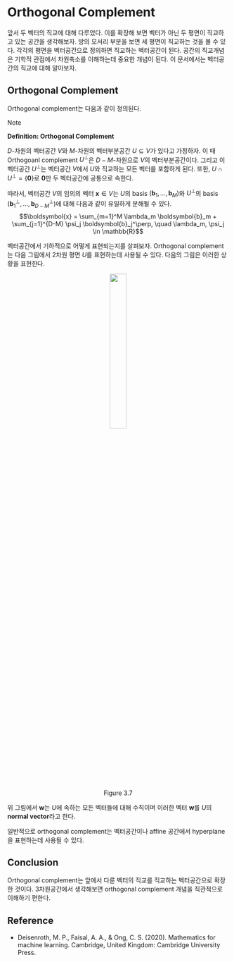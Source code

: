 # Orthogonal Complement

앞서 두 벡터의 직교에 대해 다루었다. 이를 확장해 보면 벡터가 아닌 두 평면이 직교하고 있는 공간을 생각해보자. 방의 모서리 부분을 보면 세 평면이 직교하는 것을 볼 수 있다. 각각의 평면을 벡터공간으로 정의하면 직교하는 벡터공간이 된다. 공간의 직교개념은 기학적 관점에서 차원축소를 이해하는데 중요한 개념이 된다. 이 문서에서는 벡터공간의 직교에 대해 알아보자.

## Orthogonal Complement

Orthogonal complement는 다음과 같이 정의된다.

> [!NOTE]
> **Definition: Orthogonal Complement**
>
> $D$-차원의 벡터공간 $V$와 $M$-차원의 벡터부분공간 $U \subseteq V$가 있다고 가정하자. 이 때 Orthogoanl complement $U^\perp$은 $D-M$-차원으로 $V$의 벡터부분공간이다. 그리고 이 벡터공간 $U^\perp$는 벡터공간 $V$에서 $U$와 직교하는 모든 벡터를 포함하게 된다. 또한, $U \cap U^\perp = \{\boldsymbol{0}\}$로 $\boldsymbol{0}$만 두 벡터공간에 공통으로 속한다.
>
> 따라서, 벡터공간 $V$의 임의의 벡터 $\boldsymbol{x} \in V$는 $U$의 basis $(\boldsymbol{b}_1, \ldots, \boldsymbol{b}_M)$와 $U^\perp$의 basis $(\boldsymbol{b}_1^\perp, \ldots, \boldsymbol{b}_{D-M}^\perp)$에 대해 다음과 같이 유일하게 분해될 수 있다.
> $$\boldsymbol{x} = \sum_{m=1}^M \lambda_m \boldsymbol{b}_m + \sum_{j=1}^{D-M} \psi_j \boldsymbol{b}_j^\perp, \quad \lambda_m, \psi_j \in \mathbb{R}$$

벡터공간에서 기하적으로 어떻게 표현되는지를 살펴보자. Orthogonal complement는 다음 그림에서 2차원 평면 $U$를 표현하는데 사용될 수 있다. 다음의 그림은 이러한 상황을 표현한다.

<figure align=center>
<img src="assets/images/LA/Fig_3.7.png" width=30% height=30%/>
<figcaption>Figure 3.7</figcaption>
</figure>

위 그림에서 $\boldsymbol{w}$는 $U$에 속하는 모든 벡터들에 대해 수직이며 이러한 벡터 $\boldsymbol{w}$를 $U$의 **normal vector**라고 한다.

일반적으로 orthogonal complement는 벡터공간이나 affine 공간에서 hyperplane을 표현하는데 사용될 수 있다.

## Conclusion

Orthogonal complement는 앞에서 다룬 벡터의 직교를 직교하는 벡터공간으로 확장한 것이다. 3차원공간에서 생각해보면 orthogonal complement 개념을 직관적으로 이해하기 편한다.

## Reference

* Deisenroth, M. P., Faisal, A. A., & Ong, C. S. (2020). Mathematics for machine learning. Cambridge, United Kingdom: Cambridge University Press.

